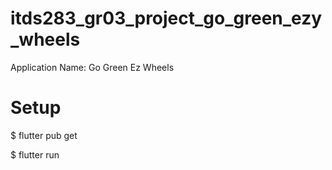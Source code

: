 # itds283_gr03_project_go_green_ezy_wheels

Application Name: Go Green Ez Wheels

# Setup

$ flutter pub get

$ flutter run
